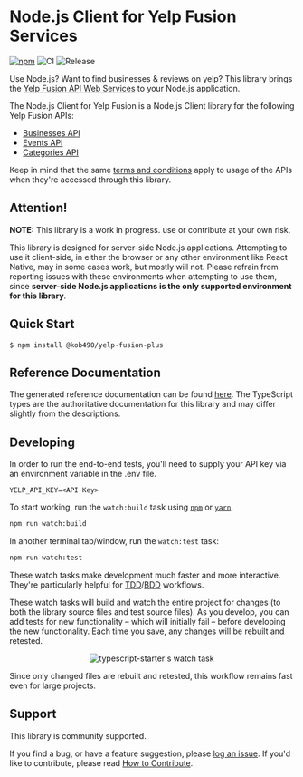 # Node.js Client for Yelp Fusion Services

[![npm](https://img.shields.io/npm/v/@kob490/yelp-fusion-plus.svg)](https://www.npmjs.com/package/@kob490/yelp-fusion-plus)
![CI](https://github.com/kob490/yelp-fusion-plus/actions/workflows/on-main-update.yml/badge.svg)
![Release](https://github.com/kob490/yelp-fusion-plus/workflows/Release/badge.svg)

<!-- ![GitHub contributors](https://img.shields.io/github/contributors/kob490/yelp-fusion-plus?color=green) -->

Use Node.js? Want to find businesses & reviews on yelp? This library brings the [Yelp Fusion API Web Services] to your Node.js
application.

The Node.js Client for Yelp Fusion is a Node.js Client library for the following Yelp Fusion APIs:

- [Businesses API]
- [Events API]
- [Categories API]

Keep in mind that the same [terms and conditions](https://www.yelp.com/developers/api_terms)
apply to usage of the APIs when they're accessed through this library.

## Attention!

**NOTE:** This library is a work in progress. use or contribute at your own risk.

This library is designed for server-side Node.js applications. Attempting to use it client-side, in either the browser or any other environment like React Native, may in some cases work, but mostly will not. Please refrain from reporting issues with these environments when attempting to use them, since **server-side Node.js applications is the only supported environment for this library**.

## Quick Start

    $ npm install @kob490/yelp-fusion-plus

<!-- Below is a simple example calling the elevation method on the client class.

Import the Yelp Fusion Client using Typescript and ES6 module:

```js
import { Client } from '@kob490/yelp-fusion-plus';
```

Alternatively using JavaScript without ES6 module support:

```js
const { Client } = require('@kob490/yelp-fusion-plus');
```

Now instantiate the client to make a call to one of the APIs.

```js
const client = new Client({});

client
  .elevation({
    params: {
      locations: [{ lat: 45, lng: -110 }],
      key: 'asdf',
    },
    timeout: 1000, // milliseconds
  })
  .then((r) => {
    console.log(r.data.results[0].elevation);
  })
  .catch((e) => {
    console.log(e.response.data.error_message);
  });
``` -->

## Reference Documentation

The generated reference documentation can be found [here](https://kob490.github.io/yelp-fusion-plus/). The TypeScript types are the authoritative documentation for this library and may differ slightly from the descriptions.

## Developing

In order to run the end-to-end tests, you'll need to supply your API key via an environment variable in the .env file.

    YELP_API_KEY=<API Key>

To start working, run the `watch:build` task using [`npm`](https://docs.npmjs.com/getting-started/what-is-npm) or [`yarn`](https://yarnpkg.com/).

```sh
npm run watch:build
```

In another terminal tab/window, run the `watch:test` task:

```sh
npm run watch:test
```

These watch tasks make development much faster and more interactive. They're particularly helpful for [TDD](https://en.wikipedia.org/wiki/Test-driven_development)/[BDD](https://en.wikipedia.org/wiki/Behavior-driven_development) workflows.

These watch tasks will build and watch the entire project for changes (to both the library source files and test source files). As you develop, you can add tests for new functionality – which will initially fail – before developing the new functionality. Each time you save, any changes will be rebuilt and retested.

<p align="center">
  <!-- PR request: capture the magic of using a test-running watch task for development -->
  <img alt="typescript-starter's watch task" src="https://user-images.githubusercontent.com/904007/37270842-c05f5192-25a6-11e8-83bb-1981ae48e38e.png">
</p>

Since only changed files are rebuilt and retested, this workflow remains fast even for large projects.

## Support

This library is community supported.

If you find a bug, or have a feature suggestion, please
[log an issue][issues]. If you'd like to contribute, please read
[How to Contribute][contrib].

[apikey]: https://www.yelp.com/developers/documentation/v3/authentication
[yelp fusion api web services]: https://www.yelp.com/fusion
[businesses api]: https://www.yelp.com/developers/documentation/v3/business
[events api]: https://www.yelp.com/developers/documentation/v3/event
[categories api]: https://www.yelp.com/developers/documentation/v3/category
[time zone api]: https://developers.google.com/maps/documentation/timezone/
[issues]: https://github.com/kob490/yelp-fusion-plus/issues
[contrib]: https://github.com/kob490/yelp-fusion-plus/blob/master/CONTRIBUTING.md
[maps javascript api]: https://developers.google.com/maps/documentation/javascript/
